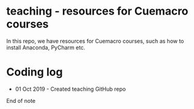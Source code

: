 # teaching - resources for Cuemacro courses

In this repo, we have resources for Cuemacro courses, such as how to install Anaconda, PyCharm etc.

# Coding log

* 01 Oct 2019 - Created teaching GitHub repo

End of note
